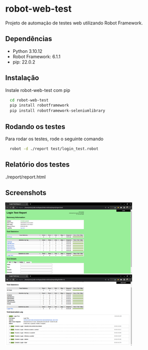 # robot-web-test
Projeto de automação de testes web utilizando Robot Framework.

## Dependências
- Python 3.10.12
- Robot Framework: 6.1.1
- pip: 22.0.2

## Instalação
Instale robot-web-test com pip

```bash
  cd robot-web-test
  pip install robotframework
  pip install robotframework-seleniumlibrary
```

## Rodando os testes
Para rodar os testes, rode o seguinte comando

```bash
  robot -d ./report test/login_test.robot
```

## Relatório dos testes
./report/report.html

## Screenshots
<img src="https://github.com/rlhorochovec/robot-web-test/blob/develop/Screenshots/report.png" width="400" /> <img src="https://github.com/rlhorochovec/robot-web-test/blob/develop/Screenshots/log.png" width="400" />